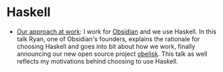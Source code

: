 # Haskell

- [Our approach at work](https://www.youtube.com/watch?v=riJuXDIUMA0): I work for [Obsidian](https://obsidian.systems/) and we use Haskell. In this talk Ryan, one of Obsidian's founders, explains the rationale for choosing Haskell and goes into bit about how we work, finally announcing our new open source project [obelisk](https://github.com/obsidiansystems/obelisk). This talk as well reflects my motivations behind choosing to use Haskell.

